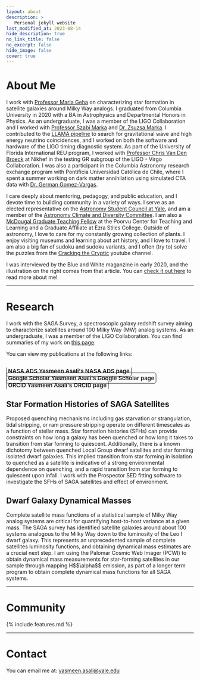 ```yaml
---
layout: about
description: >
   Personal jekyll website 
last_modified_at: 2023-08-14
hide_description: true
no_link_title: false 
no_excerpt: false 
hide_image: false
cover: true
---
```

<!-- <script type="text/javascript">
	document.getElementsByClassName("page-title")[0].classList.add("sr-only");
</script> -->

<style type="text/css">
	.page-title {
		position: absolute;
		width: 1px;
  		height: 1px;
  		margin: -1px;
  		border: 0;
  		padding: 0;
  		clip: rect(0 0 0 0);
  		overflow: hidden;
	}
</style>

<h1 id="about">About Me</h1>

<!--author-->

I work with [Professor Marla Geha](http://www.astro.yale.edu/mgeha/) on characterizing star formation in satellite galaxies around Milky Way analogs. 
I graduated from Columbia University in 2020 with a BA in Astrophysics and Departmental Honors in Physics. As an undergraduate, I was a member of the LIGO Collaboration and I worked with [Professor Szabi Marka](https://www.physics.columbia.edu/content/szabolcs-marka) and [Dr. Zsuzsa Marka](http://www.zsuzsamarka.org/index.html). I contributed to the [LLAMA pipeline](https://multimessenger.science/) to search for gravitational wave and high energy neutrino coincidences, and I worked on both the software and hardware of the LIGO timing diagnostic system. As part of the University of Florida International REU program, I worked with [Professor Chris Van Den Broeck](https://www.nikhef.nl/~vdbroeck/) at Nikhef in the testing GR subgroup of the LIGO - Virgo Collaboration. I was also a participant in the Columbia Astronomy research exchange program with Pontificia Universidad Católica de Chile, where I spent a summer working on dark matter annihilation using simulated CTA data with [Dr. German Gomez-Vargas](https://www.linkedin.com/in/german-gomez-vargas-80a020a2/?originalSubdomain=cl).

I care deeply about mentoring, pedagogy, and public education, and I devote time to building community in a variety of ways. I serve as an elected representative on the [Astronomy Student Council at Yale](https://astronomy.yale.edu/about/astronomy-student-council), and am a member of the [Astronomy Climate and Diversity Committee](https://astronomy.yale.edu/about/climate-and-diversity). I am also a [McDougal Graduate Teaching Fellow](https://poorvucenter.yale.edu/people/yasmeen-asali) at the Poorvu Center for Teaching and Learning and a Graduate Affiliate at Ezra Stiles College. Outside of astronomy, I love to care for my constantly growing collection of plants. I enjoy visiting museums and learning about art history, and I love to travel. I am also a big fan of sudoku and sudoku variants, and I often (try to) solve the puzzles from the [Cracking the Cryptic](https://www.youtube.com/channel/UCC-UOdK8-mIjxBQm_ot1T-Q) youtube channel.

I was interviewed by the Blue and White maganzine in early 2020, and the illustration on the right comes from that article. You can [check it out here](https://www.theblueandwhite.org/post/yasmeen-asali) to read more about me!

<!-- <hr style="border:2px solid gray"> -->
<hr/>
<h1 id="research">Research</h1>

I work with the SAGA Survey, a spectroscopic galaxy redshift survey aiming to characterize satellites around 100 Milky Way (MW) analog systems. As an undergraduate, I was a member of the LIGO Collaboration. You can find summaries of my work on [this page](/pages/undergrad-research). 

You can view my publications at the following links: 

<div class="body-social sidebar-social">
  <ul>
    <li> <a href="https://ui.adsabs.harvard.edu/search/q=orcid%3A0000-0002-8320-2198&sort=date%20desc%2C%20bibcode%20desc&p_=0" title="NASA ADS" class="no-mark-external" target="_blank"> <span class="icon-ads"></span> <span aria-hidden="true">NASA ADS </span><span class="sr-only">Yasmeen Asali's NASA ADS page</span></a></li>
    <li> <a href="https://scholar.google.com/citations?user=kJDwjWkAAAAJ&hl=en" title="Google Scholar" class="no-mark-external" target="_blank"> <span class="icon-googlescholar"></span> <span aria-hidden="true">Google Scholar </span><span class="sr-only">Yasmeen Asali's Google Scholar page</span></a></li>
    <li> <a href="https://orcid.org/0000-0002-8320-2198" title="ORCID" class="no-mark-external" target="_blank"> <span class="icon-orcid"></span> <span aria-hidden="true">ORCID </span><span class="sr-only">Yasmeen Asali's ORCID page</span></a></li>
  </ul>
</div>

<h2>Star Formation Histories of SAGA Satellites</h2> 
Proposed quenching mechanisms including gas starvation or strangulation, tidal stripping, or ram pressure stripping operate on different timescales as a function of stellar mass. Star formation histories (SFHs) can provide constraints on how long a galaxy has been quenched or how long it takes to transition from star forming to quiescent. Additionally, there is a known dichotomy between quenched Local Group dwarf satellites and star forming isolated dwarf galaxies. This implied transition from star forming in isolation to quenched as a satellite is indicative of a strong environmental dependence on quenching, and a rapid transition from star forming to quiescent upon infall. I work with the Prospector SED fitting software to investigate the SFHs of SAGA satellites and effect of environment.

<h2>Dwarf Galaxy Dynamical Masses</h2> 
Complete satellite mass functions of a statistical sample of Milky Way analog systems are critical for quantifying host-to-host variance at a given mass. The SAGA survey has identified satellite galaxies around about 100 systems analogous to the Milky Way down to the luminosity of the Leo I dwarf galaxy. This represents an unprecedented sample of complete satellites luminosity functions, and obtaining dynamical mass estimates are a crucial next step. I am using the Palomar Cosmic Web Imager (PCWI) to obtain dynamical mass measurements for star-forming satellites in our sample through mapping H$$\alpha$$ emission, as part of a longer term program to obtain complete dynamical mass functions for all SAGA systems.


<hr/>
<h1 id="community">Community</h1>

{% include features.md %}

<hr/>
<h1 id="contact">Contact</h1>

You can email me at: yasmeen.asali@yale.edu

<style type="text/css">
  .body-social > ul {
    display: inline-block;
    list-style-type: none;
    margin-bottom: 0;
    overflow: hidden;
    padding: 0;
  }

  .body-social > ul > li {
    float: left;
    
    /* padding-left: 5px; */
    padding-right: 10px;
    
    /* display: inline-block; */
  }


  .body-social > ul > li > a {
    display: inline;
    text-align: center;
    font-size: 0.95rem;
    font-weight: 600;
    /*width: 3rem;*/
    /*height: 4rem;*/
    padding: 4px;
    
    /* line-height: 3rem; */
    
    text-decoration: none;
    border-width: 1px;
    border-style: solid;
    border-radius: 5px;
    transition: background-color 250ms, color 250ms, text-decoration-color 250ms, border-color 250ms;
    
    /* border-bottom: none; */
  }

  .body-social > ul > li > a:not(.btn):not(.no-hover) {
    border-color: var(--accent-color);
  }

  .body-social > ul > li > a:hover {
    color: white;
    background-color: var(--accent-color);
    border-radius: 5px;
    padding: 4px;
    transition: background-color 250ms, color 250ms, text-decoration-color 250ms, border-color 250ms;
  }
</style>

[features]: #features